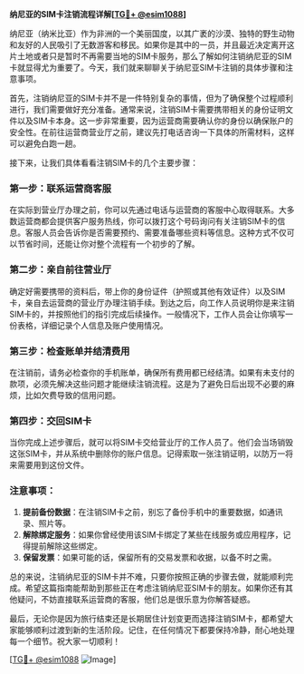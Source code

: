 **纳尼亚的SIM卡注销流程详解[[TG💪+ @esim1088](https://t.me/s/esim1088)]**

纳尼亚（纳米比亚）作为非洲的一个美丽国度，以其广袤的沙漠、独特的野生动物和友好的人民吸引了无数游客和移民。如果你是其中的一员，并且最近决定离开这片土地或者只是暂时不再需要当地的SIM卡服务，那么了解如何注销纳尼亚的SIM卡就显得尤为重要了。今天，我们就来聊聊关于纳尼亚SIM卡注销的具体步骤和注意事项。

首先，注销纳尼亚的SIM卡并不是一件特别复杂的事情，但为了确保整个过程顺利进行，我们需要做好充分准备。通常来说，注销SIM卡需要携带相关的身份证明文件以及SIM卡本身。这一步非常重要，因为运营商需要确认你的身份以确保账户的安全性。在前往运营商营业厅之前，建议先打电话咨询一下具体的所需材料，这样可以避免白跑一趟。

接下来，让我们具体看看注销SIM卡的几个主要步骤：

### 第一步：联系运营商客服
在实际到营业厅办理之前，你可以先通过电话与运营商的客服中心取得联系。大多数运营商都会提供客户服务热线，你可以拨打这个号码询问有关注销SIM卡的信息。客服人员会告诉你是否需要预约、需要准备哪些资料等信息。这种方式不仅可以节省时间，还能让你对整个流程有一个初步的了解。

### 第二步：亲自前往营业厅
确定好需要携带的资料后，带上你的身份证件（护照或其他有效证件）以及SIM卡，亲自去运营商的营业厅办理注销手续。到达之后，向工作人员说明你是来注销SIM卡的，并按照他们的指引完成后续操作。一般情况下，工作人员会让你填写一份表格，详细记录个人信息及账户使用情况。

### 第三步：检查账单并结清费用
在注销前，请务必检查你的手机账单，确保所有费用都已经结清。如果有未支付的款项，必须先解决这些问题才能继续注销流程。这是为了避免日后出现不必要的麻烦，比如欠费导致的信用问题。

### 第四步：交回SIM卡
当你完成上述步骤后，就可以将SIM卡交给营业厅的工作人员了。他们会当场销毁这张SIM卡，并从系统中删除你的账户信息。记得索取一张注销证明，以防万一将来需要用到这份文件。

### 注意事项：
1. **提前备份数据**：在注销SIM卡之前，别忘了备份手机中的重要数据，如通讯录、照片等。
2. **解除绑定服务**：如果你曾经使用该SIM卡绑定了某些在线服务或应用程序，记得提前解除这些绑定。
3. **保留发票**：如果可能的话，保留所有的交易发票和收据，以备不时之需。

总的来说，注销纳尼亚的SIM卡并不难，只要你按照正确的步骤去做，就能顺利完成。希望这篇指南能帮助到那些正在考虑注销纳尼亚SIM卡的朋友。如果你还有其他疑问，不妨直接联系运营商的客服，他们总是很乐意为你解答疑惑。

最后，无论你是因为旅行结束还是长期居住计划变更而选择注销SIM卡，都希望大家能够顺利过渡到新的生活阶段。记住，在任何情况下都要保持冷静，耐心地处理每一个细节。祝大家一切顺利！

[[TG💪+ @esim1088](https://t.me/s/esim1088) ![Image](https://i.postimg.cc/4NQfJmqS/Snipaste-2025-05-13-00-14-12.png)]